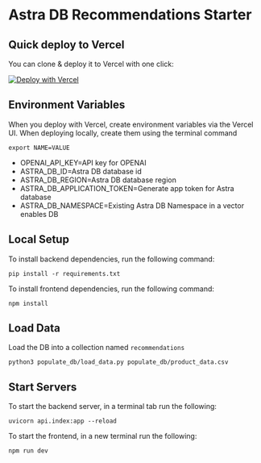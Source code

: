 # Astra DB Recommendations Starter

## Quick deploy to Vercel

You can clone & deploy it to Vercel with one click:

[![Deploy with Vercel](https://vercel.com/button)](https://vercel.com/new/clone?repository-url=https://github.com/datastax/astra-db-recommendations-starter)

## Environment Variables

When you deploy with Vercel, create environment variables via the Vercel UI. When deploying locally, create them using the terminal command 

```
export NAME=VALUE
```

- OPENAI_API_KEY=API key for OPENAI
- ASTRA_DB_ID=Astra DB database id
- ASTRA_DB_REGION=Astra DB database region
- ASTRA_DB_APPLICATION_TOKEN=Generate app token for Astra database
- ASTRA_DB_NAMESPACE=Existing Astra DB Namespace in a vector enables DB

## Local Setup

To install backend dependencies, run the following command:

```
pip install -r requirements.txt

```

To install frontend dependencies, run the following command:

```
npm install

```

## Load Data

Load the DB into a collection named `recommendations`

```
python3 populate_db/load_data.py populate_db/product_data.csv

```

## Start Servers

To start the backend server, in a terminal tab run the following:

```
uvicorn api.index:app --reload
```

To start the frontend, in a new terminal run the following:

```
npm run dev
```
